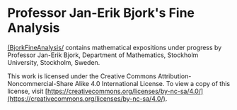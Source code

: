 Professor Jan-Erik Bjork's Fine Analysis
========================================

[(BjorkFineAnalysis/](BjorkFineAnalysis/) contains mathematical expositions under progress by Professor Jan-Erik Bjork, Department of Mathematics, Stockholm University, Stockholm, Sweden.

This work is licensed under the Creative Commons Attribution-Noncommercial-Share Alike 4.0
International License. To view a copy of this license, visit
[https://creativecommons.org/licenses/by-nc-sa/4.0/](https://creativecommons.org/licenses/by-nc-sa/4.0/).
